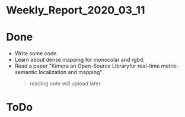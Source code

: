 Weekly_Report_2020_03_11
====

# Done

+ Write some code.
+ Learn about dense mapping for monocular and rgbd.
+ Read a paper "Kimera an Open-Source Libraryfor real-time metric-semantic localization and mapping".
  > reading note will upload later

# ToDo



